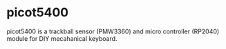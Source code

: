 # picot5400
picot5400 is a trackball sensor (PMW3360) and micro controller (RP2040) module for DIY mecahanical keyboard.
